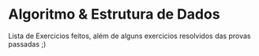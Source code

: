 # Algoritmo & Estrutura de Dados
Lista de Exercicios feitos, além de alguns exercicios resolvidos das provas passadas ;)
